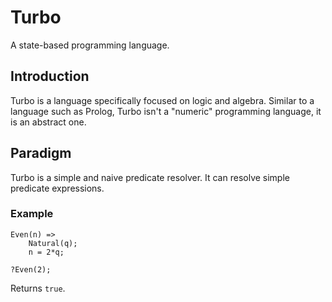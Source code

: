 # Turbo
A state-based programming language.

## Introduction

Turbo is a language specifically focused on logic and algebra. Similar to a language such as Prolog, Turbo isn't a "numeric" programming language, it is an abstract one.

## Paradigm

Turbo is a simple and naive predicate resolver. It can resolve simple predicate expressions.

### Example

```
Even(n) => 
    Natural(q);
    n = 2*q;

?Even(2);
```

Returns `true`.
